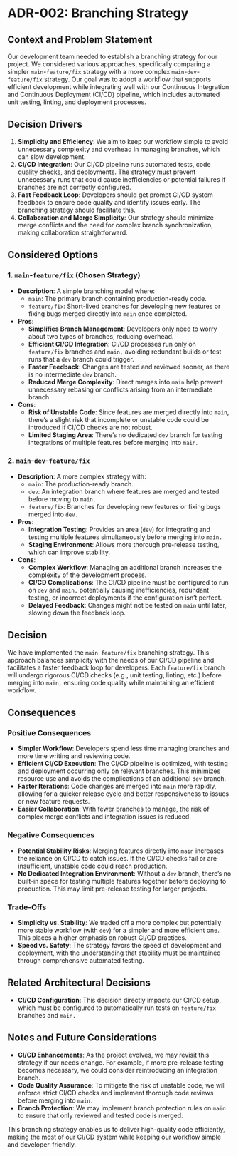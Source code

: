 # ADR-002: Branching Strategy

## Context and Problem Statement
Our development team needed to establish a branching strategy for our project. We considered various approaches, specifically comparing a simpler `main`-`feature/fix` strategy with a more complex `main`-`dev`-`feature/fix` strategy. Our goal was to adopt a workflow that supports efficient development while integrating well with our Continuous Integration and Continuous Deployment (CI/CD) pipeline, which includes automated unit testing, linting, and deployment processes.

## Decision Drivers
1. **Simplicity and Efficiency**: We aim to keep our workflow simple to avoid unnecessary complexity and overhead in managing branches, which can slow development.
2. **CI/CD Integration**: Our CI/CD pipeline runs automated tests, code quality checks, and deployments. The strategy must prevent unnecessary runs that could cause inefficiencies or potential failures if branches are not correctly configured.
3. **Fast Feedback Loop**: Developers should get prompt CI/CD system feedback to ensure code quality and identify issues early. The branching strategy should facilitate this.
4. **Collaboration and Merge Simplicity**: Our strategy should minimize merge conflicts and the need for complex branch synchronization, making collaboration straightforward.

## Considered Options
### 1. **`main`-`feature/fix` (Chosen Strategy)**
   - **Description**: A simple branching model where:
     - `main`: The primary branch containing production-ready code.
     - `feature/fix`: Short-lived branches for developing new features or fixing bugs merged directly into `main` once completed.
   - **Pros**:
     - **Simplifies Branch Management**: Developers only need to worry about two types of branches, reducing overhead.
     - **Efficient CI/CD Integration**: CI/CD processes run only on `feature/fix` branches and `main,` avoiding redundant builds or test runs that a `dev` branch could trigger.
     - **Faster Feedback**: Changes are tested and reviewed sooner, as there is no intermediate `dev` branch.
     - **Reduced Merge Complexity**: Direct merges into `main` help prevent unnecessary rebasing or conflicts arising from an intermediate branch.
   - **Cons**:
     - **Risk of Unstable Code**: Since features are merged directly into `main`, there’s a slight risk that incomplete or unstable code could be introduced if CI/CD checks are not robust.
     - **Limited Staging Area**: There’s no dedicated `dev` branch for testing integrations of multiple features before merging into `main`.

### 2. **`main`-`dev`-`feature/fix`**
   - **Description**: A more complex strategy with:
     - `main`: The production-ready branch.
     - `dev`: An integration branch where features are merged and tested before moving to `main.`
     - `feature/fix`: Branches for developing new features or fixing bugs merged into `dev.`
   - **Pros**:
     - **Integration Testing**: Provides an area (`dev`) for integrating and testing multiple features simultaneously before merging into `main.`
     - **Staging Environment**: Allows more thorough pre-release testing, which can improve stability.
   - **Cons**:
     - **Complex Workflow**: Managing an additional branch increases the complexity of the development process.
     - **CI/CD Complications**: The CI/CD pipeline must be configured to run on `dev` and `main,` potentially causing inefficiencies, redundant testing, or incorrect deployments if the configuration isn’t perfect.
     - **Delayed Feedback**: Changes might not be tested on `main` until later, slowing down the feedback loop.

## Decision
We have implemented the `main feature/fix` branching strategy. This approach balances simplicity with the needs of our CI/CD pipeline and facilitates a faster feedback loop for developers. Each `feature/fix` branch will undergo rigorous CI/CD checks (e.g., unit testing, linting, etc.) before merging into `main,` ensuring code quality while maintaining an efficient workflow.

## Consequences
### Positive Consequences
- **Simpler Workflow**: Developers spend less time managing branches and more time writing and reviewing code.
- **Efficient CI/CD Execution**: The CI/CD pipeline is optimized, with testing and deployment occurring only on relevant branches. This minimizes resource use and avoids the complications of an additional `dev` branch.
- **Faster Iterations**: Code changes are merged into `main` more rapidly, allowing for a quicker release cycle and better responsiveness to issues or new feature requests.
- **Easier Collaboration**: With fewer branches to manage, the risk of complex merge conflicts and integration issues is reduced.

### Negative Consequences
- **Potential Stability Risks**: Merging features directly into `main` increases the reliance on CI/CD to catch issues. If the CI/CD checks fail or are insufficient, unstable code could reach production.
- **No Dedicated Integration Environment**: Without a `dev` branch, there’s no built-in space for testing multiple features together before deploying to production. This may limit pre-release testing for larger projects.

### Trade-Offs
- **Simplicity vs. Stability**: We traded off a more complex but potentially more stable workflow (with `dev`) for a simpler and more efficient one. This places a higher emphasis on robust CI/CD practices.
- **Speed vs. Safety**: The strategy favors the speed of development and deployment, with the understanding that stability must be maintained through comprehensive automated testing.

## Related Architectural Decisions
- **CI/CD Configuration**: This decision directly impacts our CI/CD setup, which must be configured to automatically run tests on `feature/fix` branches and `main.`

## Notes and Future Considerations
- **CI/CD Enhancements**: As the project evolves, we may revisit this strategy if our needs change. For example, if more pre-release testing becomes necessary, we could consider reintroducing an integration branch.
- **Code Quality Assurance**: To mitigate the risk of unstable code, we will enforce strict CI/CD checks and implement thorough code reviews before merging into `main.`
- **Branch Protection**: We may implement branch protection rules on `main` to ensure that only reviewed and tested code is merged.

This branching strategy enables us to deliver high-quality code efficiently, making the most of our CI/CD system while keeping our workflow simple and developer-friendly.
